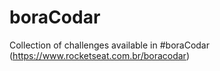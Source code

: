 # boraCodar
Collection of challenges available in #boraCodar (https://www.rocketseat.com.br/boracodar)
